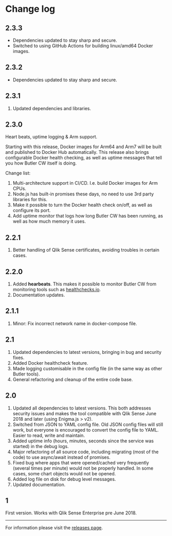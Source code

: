 # Change log

## 2.3.3

- Dependencies updated to stay sharp and secure.
- Switched to using GitHub Actions for building linux/amd64 Docker images.

## 2.3.2

- Dependencies updated to stay sharp and secure.

## 2.3.1

1. Updated dependencies and libraries.

## 2.3.0

Heart beats, uptime logging & Arm support.

Starting with this release, Docker images for Arm64 and Arm7 will be built and published to Docker Hub automatically.
This release also brings configurable Docker health checking, as well as uptime messages that tell you how Butler CW itself is doing.

Change list:

1. Multi-architecture support in CI/CD. I.e. build Docker images for Arm CPUs.
2. Node.js has built-in promises these days, no need to use 3rd party libraries for this.
3. Make it possible to turn the Docker health check on/off, as well as configure its port.
4. Add uptime monitor that logs how long Butler CW has been running, as well as how much memory it uses. 

## 2.2.1

1. Better handling of Qlik Sense certificates, avoiding troubles in certain cases.

## 2.2.0

1. Added **hearbeats**. This makes it possible to monitor Butler CW from monitoring tools such as [healthchecks.io](healthchecks.io).
2. Documentation updates.

## 2.1.1

1. Minor: Fix incorrect network name in docker-compose file.

## 2.1

1. Updated dependencies to latest versions, bringing in bug and security fixes.
2. Added Docker healthcheck feature.
3. Made logging customisable in the config file (in the same way as other Butler tools).
4. General refactoring and cleanup of the entire code base.

## 2.0

1. Updated all dependencies to latest versions. This both addresses security issues and makes the tool compatible with Qlik Sense June 2018 and later (using Enigma.js > v2).
2. Switched from JSON to YAML config file. Old JSON config files will still work, but everyone is encouraged to convert the config file to YAML. Easier to read, write and maintain.
3. Added uptime info (hours, minutes, seconds since the service was started) in the debug logs.
4. Major refactoring of all source code, including migrating (most of the code) to use async/await instead of promises.
5. Fixed bug where apps that were opened/cached very frequently (several times per minute) would not be properly handled. In some cases, some chart objects would not be opened.
6. Added log file on disk for debug level messages.
7. Updated documentation.

## 1

First version. Works with Qlik Sense Enterprise pre June 2018.

---

For information please visit the [releases page](https://github.com/ptarmiganlabs/butler-cw/releases).